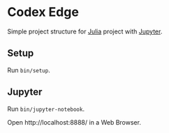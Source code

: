 # Codex Edge

Simple project structure for [Julia](http://julialang.org/) project with [Jupyter](http://jupyter.org/).

## Setup

Run `bin/setup`.

## Jupyter

Run `bin/jupyter-notebook`.

Open http://localhost:8888/ in a Web Browser.
